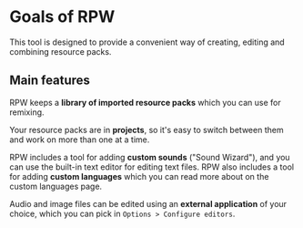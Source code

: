 # Goals of RPW

This tool is designed to provide a convenient way of creating, editing and combining resource packs.

## Main features

RPW keeps a **library of imported resource packs** which you can use for remixing.

Your resource packs are in **projects**, so it's easy to switch between them and work on more than one at a time.

RPW includes a tool for adding **custom sounds** ("Sound Wizard"), and you can use the built-in text editor for editing
text files. RPW also includes a tool for adding **custom languages** which you can read more about on the custom
languages page.

Audio and image files can be edited using an **external application** of your choice, which you can pick
in `Options > Configure editors`.
